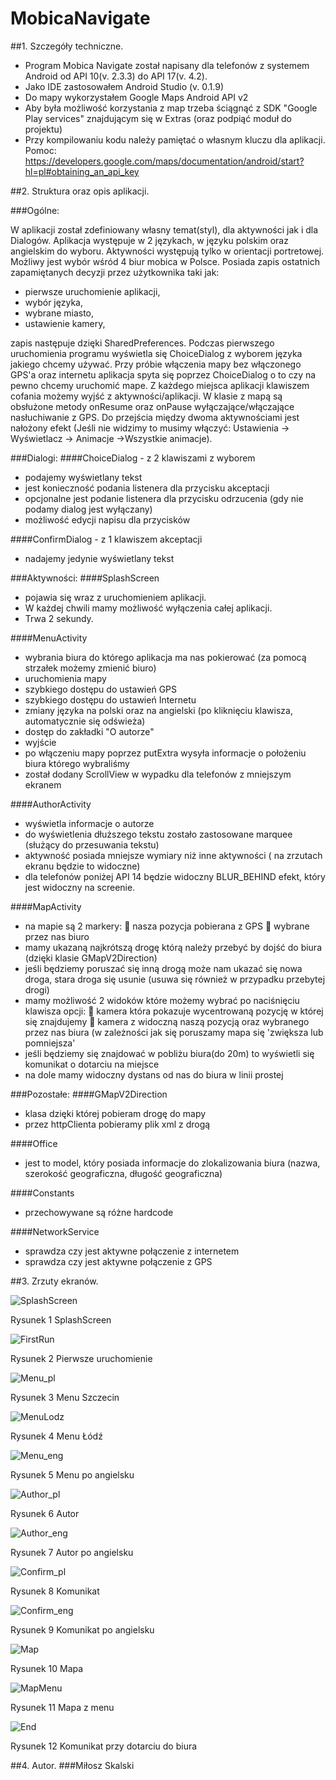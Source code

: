 MobicaNavigate
==============


##1. Szczegóły techniczne.

- Program Mobica Navigate został napisany dla telefonów z systemem Android od API 10(v. 2.3.3) do API 17(v. 4.2).
- Jako IDE zastosowałem Android Studio (v. 0.1.9) 
- Do mapy wykorzystałem Google Maps Android API v2
- Aby była możliwość korzystania z map trzeba ściągnąć z SDK "Google Play services" znajdującym się w Extras (oraz podpiąć moduł do projektu)
- Przy kompilowaniu kodu należy pamiętać o własnym kluczu dla aplikacji. Pomoc: https://developers.google.com/maps/documentation/android/start?hl=pl#obtaining_an_api_key

##2. Struktura oraz opis aplikacji.

###Ogólne:

W aplikacji został zdefiniowany własny temat(styl), dla aktywności jak i dla Dialogów. Aplikacja występuje w 2 językach, w języku polskim oraz angielskim do wyboru. Aktywności występują tylko w orientacji portretowej. Możliwy jest wybór wśród 4 biur mobica w Polsce. Posiada zapis ostatnich zapamiętanych decyzji przez użytkownika taki jak: 

-	pierwsze uruchomienie aplikacji,
-	wybór języka,
-	wybrane miasto,
-	ustawienie kamery, 

zapis następuje dzięki SharedPreferences. Podczas pierwszego uruchomienia programu wyświetla się ChoiceDialog z wyborem języka jakiego chcemy używać. Przy próbie włączenia mapy bez włączonego GPS'a oraz internetu aplikacja spyta się poprzez ChoiceDialog o to czy na pewno chcemy uruchomić mape. Z każdego miejsca aplikacji klawiszem cofania możemy wyjść z aktywności/aplikacji. W klasie z mapą są obsłużone metody onResume oraz onPause wyłączające/włączające nasłuchiwanie z GPS. Do przejścia między dwoma aktywnościami jest nałożony efekt (Jeśli nie widzimy to musimy włączyć: Ustawienia -> Wyświetlacz -> Animacje ->Wszystkie animacje).


###Dialogi:
####ChoiceDialog -  z 2 klawiszami z wyborem
-	podajemy wyświetlany tekst
-	jest konieczność podania listenera dla przycisku akceptacji
-	opcjonalne jest podanie listenera dla przycisku odrzucenia (gdy nie podamy dialog jest wyłączany)
-	możliwość edycji napisu dla przycisków

####ConfirmDialog  - z 1 klawiszem akceptacji
-	nadajemy jedynie wyświetlany tekst

###Aktywności:
####SplashScreen 
- pojawia się wraz z uruchomieniem aplikacji. 
- W każdej chwili mamy możliwość wyłączenia całej aplikacji. 
- Trwa 2 sekundy. 

####MenuActivity 
-	wybrania biura do którego aplikacja ma nas pokierować (za pomocą strzałek możemy zmienić biuro)
-	uruchomienia mapy
-	szybkiego dostępu do ustawień GPS
-	szybkiego dostępu do ustawień Internetu
-	zmiany języka na polski oraz na angielski (po kliknięciu klawisza, automatycznie się odświeża)
-	dostęp do zakładki "O autorze"
-	wyjście
-	po włączeniu mapy poprzez putExtra wysyła informacje o położeniu biura którego wybraliśmy
-	został dodany ScrollView w wypadku dla telefonów z mniejszym ekranem

####AuthorActivity
-	wyświetla informacje o autorze
-	do wyświetlenia dłuższego tekstu zostało zastosowane marquee (służący do przesuwania tekstu)
-	aktywność posiada mniejsze wymiary niż inne aktywności ( na zrzutach ekranu będzie to widoczne)
-	dla telefonów poniżej API 14 będzie widoczny BLUR_BEHIND efekt, który jest widoczny na screenie.

####MapActivity
-	na mapie są 2 markery:
	nasza pozycja pobierana z GPS
	wybrane przez nas biuro
-	mamy ukazaną najkrótszą drogę którą należy przebyć by dojść do biura (dzięki klasie GMapV2Direction)
-	jeśli będziemy poruszać się inną drogą może nam ukazać się nowa droga, stara droga się usunie (usuwa się również w przypadku przebytej drogi)
-	mamy możliwość 2 widoków które możemy wybrać po naciśnięciu klawisza opcji:
	kamera która pokazuje wycentrowaną pozycję w której się znajdujemy
	kamera z widoczną naszą pozycją oraz wybranego przez nas biura (w zależności jak się poruszamy mapa się 'zwiększa lub pomniejsza'
-	jeśli będziemy się znajdować w pobliżu biura(do 20m) to wyświetli się komunikat o dotarciu na miejsce
-	na dole mamy widoczny dystans od nas do biura w linii prostej

###Pozostałe:
####GMapV2Direction
-	klasa dzięki której pobieram drogę do mapy
-	przez httpClienta pobieramy plik xml z drogą

####Office
-	jest to model, który posiada informacje do zlokalizowania biura (nazwa, szerokość geograficzna, długość geograficzna)

####Constants
-	przechowywane są różne hardcode

####NetworkService
-	sprawdza czy jest aktywne połączenie z internetem
-	sprawdza czy jest aktywne połączenie z GPS

##3. Zrzuty ekranów.


![SplashScreen](http://brokenworld.hostzi.com/mobicanavigate/SplashScreen.png)

Rysunek 1 SplashScreen

![FirstRun](http://brokenworld.hostzi.com/mobicanavigate/FirstRun.png)

Rysunek 2 Pierwsze uruchomienie

![Menu_pl](http://brokenworld.hostzi.com/mobicanavigate/Menu_pl.png)

Rysunek 3 Menu Szczecin

![MenuLodz](http://brokenworld.hostzi.com/mobicanavigate/MenuLodz.png)

Rysunek 4 Menu Łódź

![Menu_eng](http://brokenworld.hostzi.com/mobicanavigate/Menu_eng.png)

Rysunek 5 Menu po angielsku

![Author_pl](http://brokenworld.hostzi.com/mobicanavigate/Author_pl.png)

Rysunek 6 Autor

![Author_eng](http://brokenworld.hostzi.com/mobicanavigate/Author_eng.png)

Rysunek 7 Autor po angielsku

![Confirm_pl](http://brokenworld.hostzi.com/mobicanavigate/Confirm_pl.png)

Rysunek 8 Komunikat

![Confirm_eng](http://brokenworld.hostzi.com/mobicanavigate/Confirm_eng.png)

Rysunek 9 Komunikat po angielsku

![Map](http://brokenworld.hostzi.com/mobicanavigate/Map.png)

Rysunek 10 Mapa

![MapMenu](http://brokenworld.hostzi.com/mobicanavigate/MapMenu.png)

Rysunek 11 Mapa z menu

![End](http://brokenworld.hostzi.com/mobicanavigate/End.png)

Rysunek 12 Komunikat przy dotarciu do biura

##4. Autor.
###Miłosz Skalski

